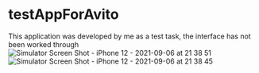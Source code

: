 # testAppForAvito
This application was developed by me as a test task, the interface has not been worked through
![Simulator Screen Shot - iPhone 12 - 2021-09-06 at 21 38 51](https://user-images.githubusercontent.com/55456532/132253529-7c9b948a-321e-451a-bd58-44d9e65f4070.png)
![Simulator Screen Shot - iPhone 12 - 2021-09-06 at 21 38 45](https://user-images.githubusercontent.com/55456532/132253543-3da92dbd-0c40-45bb-9be5-f5321e4bba68.png)
